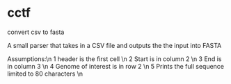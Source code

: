 cctf
====

convert csv to fasta

A small parser that takes in a CSV file and outputs the the input into FASTA

Assumptions:\n
1   header is the first cell \n
2   Start is in column 2 \n
3   End is in column 3 \n
4   Genome of interest is in row 2 \n
5   Prints the full sequence limited to 80 characters \n
